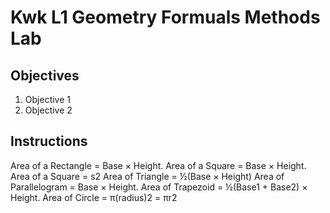 # Kwk L1 Geometry Formuals Methods Lab

## Objectives

1. Objective 1
2. Objective 2

## Instructions

Area of a Rectangle = Base × Height.
Area of a Square = Base × Height.
Area of a Square = s2
Area of Triangle = ½(Base × Height)
Area of Parallelogram = Base × Height.
Area of Trapezoid = ½(Base1 + Base2) × Height.
Area of Circle = π(radius)2 = πr2